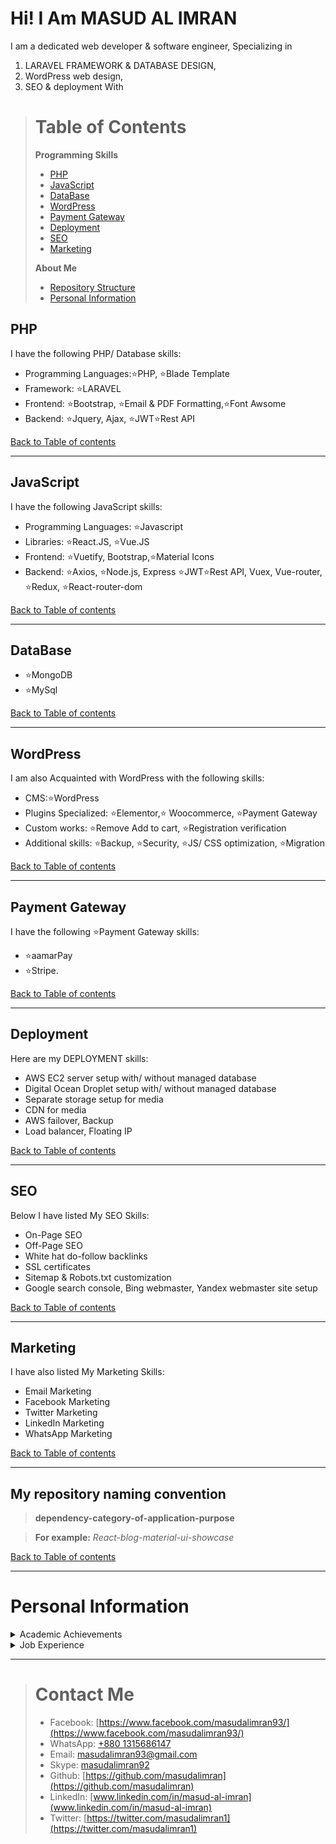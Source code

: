 <link rel="stylesheet" href="https://cdnjs.cloudflare.com/ajax/libs/font-awesome/6.0.0/css/all.min.css" integrity="sha512-9usAa10IRO0HhonpyAIVpjrylPvoDwiPUiKdWk5t3PyolY1cOd4DSE0Ga+ri4AuTroPR5aQvXU9xC6qOPnzFeg==" crossorigin="anonymous" referrerpolicy="no-referrer" />

# Hi! I Am **MASUD AL IMRAN**

I am a dedicated web developer & software engineer, Specializing in

1.  LARAVEL FRAMEWORK & DATABASE DESIGN,
1.  WordPress web design,
1.  SEO & deployment With


> # Table of Contents
>  **Programming Skills**
> - [PHP](#php) 
> - [JavaScript](#javascript) 
> - [DataBase](#database)
> - [WordPress](#wordpress)
> - [Payment Gateway](#payment-gateway)
> - [Deployment](#deployment)
> - [SEO](#seo)
> - [Marketing](#marketing)
> 
>  **About Me**
> - [Repository Structure](#my-repository-naming-convention) 
> - [Personal Information](#personal-information)
  
## PHP 
I have the following PHP/ Database skills:
- Programming Languages:⭐PHP, ⭐Blade Template
- Framework: ⭐LARAVEL
- Frontend: ⭐Bootstrap, ⭐Email & PDF Formatting,⭐Font Awsome
- Backend: ⭐Jquery, Ajax, ⭐JWT⭐Rest API

[Back to Table of contents](#table-of-contents)

---
## JavaScript
I have the following JavaScript skills:
- Programming Languages: ⭐Javascript
- Libraries: ⭐React.JS, ⭐Vue.JS
- Frontend: ⭐Vuetify, Bootstrap,⭐Material Icons
- Backend: ⭐Axios, ⭐Node.js, Express ⭐JWT⭐Rest API, Vuex, Vue-router, ⭐Redux, ⭐React-router-dom

[Back to Table of contents](#table-of-contents)

---
##  DataBase
- ⭐MongoDB
- ⭐MySql

[Back to Table of contents](#table-of-contents)

---
## WordPress
I am also Acquainted with WordPress with the following skills:
- CMS:⭐WordPress
- Plugins Specialized: ⭐Elementor,⭐ Woocommerce, ⭐Payment Gateway
- Custom works: ⭐Remove Add to cart, ⭐Registration verification
- Additional skills: ⭐Backup, ⭐Security, ⭐JS/ CSS optimization, ⭐Migration

[Back to Table of contents](#table-of-contents)

---
## Payment Gateway
I have the following ⭐Payment Gateway skills:
- ⭐aamarPay
- ⭐Stripe.

[Back to Table of contents](#table-of-contents)

---
## Deployment
Here are my DEPLOYMENT skills:
- AWS EC2 server setup with/ without managed database
- Digital Ocean Droplet setup with/ without managed database
- Separate storage setup for media
- CDN for media
- AWS failover, Backup
- Load balancer, Floating IP

[Back to Table of contents](#table-of-contents)

---
## SEO
Below I have listed My SEO Skills:
- On-Page SEO
- Off-Page SEO
- White hat do-follow backlinks
- SSL certificates
- Sitemap & Robots.txt customization
- Google search console, Bing webmaster, Yandex webmaster site setup

[Back to Table of contents](#table-of-contents)

---
## Marketing
I have also listed My Marketing Skills:
- Email Marketing
- Facebook Marketing
- Twitter Marketing
- LinkedIn Marketing
- WhatsApp Marketing

[Back to Table of contents](#table-of-contents)

---
## My repository naming convention 
> **dependency-category-of-application-purpose**

> **For example:** *React-blog-material-ui-showcase* 

[Back to Table of contents](#table-of-contents)

---
# Personal Information
<details>
<summary>Academic Achievements</summary>
- BSC in Computer Science | BRAC University<br>
- Former active member | BRAC Science Club
  <details>
    <summary>Projects</summary>
<h3>Project Captain</h3>
Sep 2016 - Oct 2016 <br>
I was in charge of a University project that required us to develop an app that could listen to a guitar tone and detect the node that is strung. We used Arduino & a sound sensor to build it.
<hr>
<h3>
Project Engineer</h3>
Oct 2017 - Nov 2017 <br>
I with a couple of other teammates worked on a project where we built an app that could detect light or darkness in the room. We built it using an Arduino chip.
<hr>
<h3>Undergraduate Researcher</h3>
Jan 2018 - Dec 2018 <br>
Our project was to create an App that will use API provided from the connected smartwatch and constantly monitor users calory, blood pressure & heart rate. Any unusual reading will cause an alarm that will allow the user as well family members that were selected to receive the alarm. This would be beneficial to heart disease patients as the alarm will allow other family members to take him to the doctor as soon as possible.
<hr>
  </details>
</details>

<details>
<summary>
Job Experience
</summary>
<h3>Network Engineer</h3>
<h5><a href='https://mdmbd.net/'>MDM TRADERS LTD</a></h5>
2nd Floor, H# 125, R#25, Mohakhali DOHS, Dhaka, Bangladesh<br>
Dec 2018 - May 2020 <br>
Job responsibilities:<br>
✅ Router & switch installation maintenance<br>
✅ Radio device configuration & troubleshoot<br>
✅ IP configuration
<hr>
<h3>Web Developer</h3>
<h5><a href='https://bismibtechnology.com/'>BISMIB TECHNOLOGY</a></h5>
7th Floor, H# DCC 1, Momin Shoroni Road, North Ibrahimpur,Dhaka, Bangladesh<br>
May 2020 - Present <br>
Job responsibilities:<br>
✅ Develop eCommerce website in WordPress<br>
✅ Build custom eCommerce web application using Laravel, React.Js, and/ or Vue.Js<br>
✅ Server deployment AWS, Digital Ocean, Google Cloud<br>
in addition to: <br>
✅ Search engine Optimization<br>
✅ Digital Marketing<br>
<hr>
</details>

---
> # Contact Me 
> - Facebook: [https://www.facebook.com/masudalimran93/](https://www.facebook.com/masudalimran93/)
> - WhatsApp: [+880 1315686147](https://wa.me/8801315686147)
> - Email: [masudalimran93@gmail.com](mailto:masudalimran93@gmail.com)
> - Skype: [masudalimran92](https://join.skype.com/invite/WvaOoJNh3Aqb)
> - Github: [https://github.com/masudalimran](https://github.com/masudalimran)
> - LinkedIn: [www.linkedin.com/in/masud-al-imran](www.linkedin.com/in/masud-al-imran)
> - Twitter: [https://twitter.com/masudalimran1](https://twitter.com/masudalimran1)

